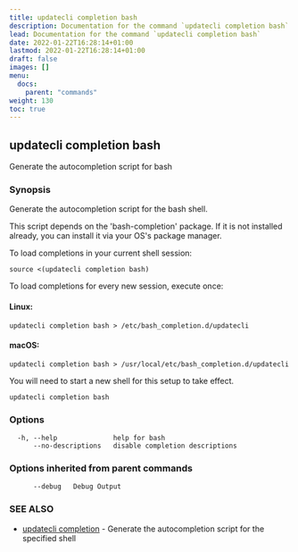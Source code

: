 ```yaml
---
title: updatecli completion bash
description: Documentation for the command `updatecli completion bash`
lead: Documentation for the command `updatecli completion bash`
date: 2022-01-22T16:28:14+01:00
lastmod: 2022-01-22T16:28:14+01:00
draft: false
images: []
menu:
  docs:
    parent: "commands"
weight: 130
toc: true
---
```


## updatecli completion bash

Generate the autocompletion script for bash

### Synopsis

Generate the autocompletion script for the bash shell.

This script depends on the 'bash-completion' package.
If it is not installed already, you can install it via your OS's package manager.

To load completions in your current shell session:

	source <(updatecli completion bash)

To load completions for every new session, execute once:

#### Linux:

	updatecli completion bash > /etc/bash_completion.d/updatecli

#### macOS:

	updatecli completion bash > /usr/local/etc/bash_completion.d/updatecli

You will need to start a new shell for this setup to take effect.


```
updatecli completion bash
```

### Options

```
  -h, --help              help for bash
      --no-descriptions   disable completion descriptions
```

### Options inherited from parent commands

```
      --debug   Debug Output
```

### SEE ALSO

* [updatecli completion](/docs/commands/updatecli_completion)	 - Generate the autocompletion script for the specified shell

